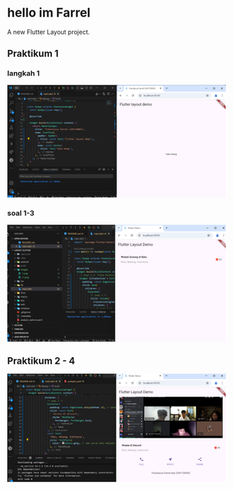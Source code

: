 # hello im Farrel

A new Flutter Layout project.

## Praktikum 1

### langkah 1

![Screenshot hello_world](assets/images/L1.png)

### soal 1-3

![Screenshot hello_world](assets/images/SoalP1.png)

## Praktikum 2 - 4

![Screenshot hello_world](assets/images/p2.png)

